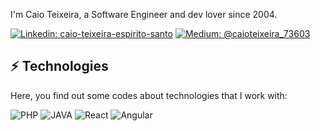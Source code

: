 
I'm Caio Teixeira, a Software Engineer and dev lover since 2004.

[![Linkedin: caio-teixeira-espirito-santo](https://img.shields.io/badge/-Linkedin-blue?style=flat-square&logo=Linkedin&logoColor=white&link=https://www.linkedin.com/in/caio-teixeira-espirito-santo/)](https://www.linkedin.com/in/caio-teixeira-espirito-santo/) [![Medium: @caioteixeira_73603](https://img.shields.io/badge/-Medium-black?style=flat-square&logo=Medium&logoColor=white&link=https://medium.com/@caioteixeira_73603)](https://medium.com/@caioteixeira_73603/)

## ⚡ Technologies

Here, you find out some codes about technologies that I work with:

![PHP](https://img.shields.io/badge/-PHP-007396?style=flat-square&logo=php)
![JAVA](https://img.shields.io/badge/-JAVA-007396?style=flat-square&logo=java)
![React](https://img.shields.io/badge/-REACT-007396?style=flat-square&logo=react)
![Angular](https://img.shields.io/badge/-ANGULAR-007396?style=flat-square&logo=angular)
